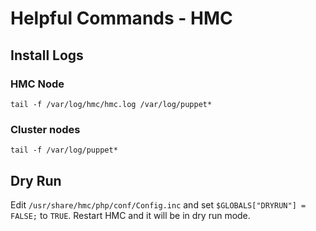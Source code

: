 # Helpful Commands - HMC

## Install Logs

### HMC Node

	tail -f /var/log/hmc/hmc.log /var/log/puppet*

### Cluster nodes
	
	tail -f /var/log/puppet*

## Dry Run

Edit `/usr/share/hmc/php/conf/Config.inc` and set `$GLOBALS["DRYRUN"] = FALSE;` to `TRUE`.  Restart HMC and it will be in dry run mode.
